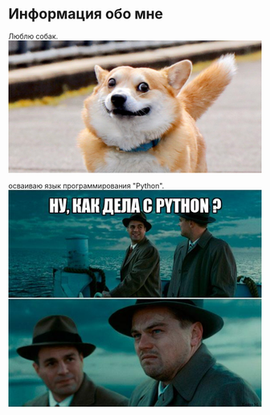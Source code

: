 # Информация обо мне

Люблю собак. 
![alt text](scale_1200.png)

осваиваю язык программирования "Python".
![alt text](62d054f7b1c7e37d37324103.jpg)